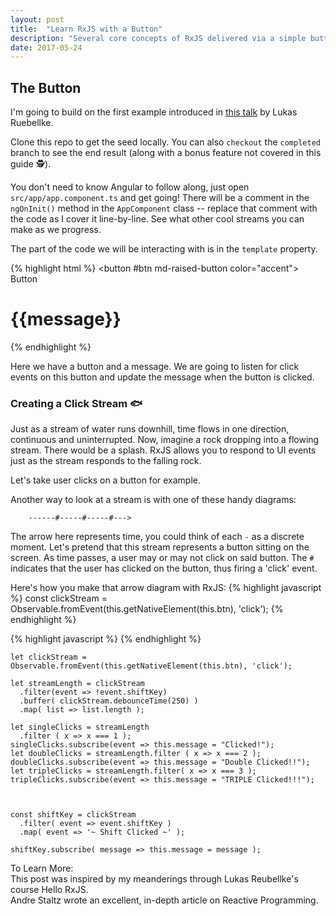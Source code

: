 ```yaml
---
layout: post
title:  "Learn RxJS with a Button"
description: "Several core concepts of RxJS delivered via a simple button."
date: 2017-05-24
---
```

<h2>The Button</h2> 

I'm going to build on the first example introduced in [this talk](https://www.youtube.com/watch?v=5CTL7aqSvJU) by Lukas Ruebellke.

Clone this repo to get the seed locally. You can also `checkout` the `completed` branch to see the end result (along with a bonus feature not covered in this guide 🕵️). 

You don't need to know Angular to follow along, just open `src/app/app.component.ts` and get going! There will be a comment in the `ngOnInit()` method in the `AppComponent` class -- replace that comment with the code as I cover it line-by-line. See what other cool streams you can make as we progress. 

The part of the code we will be interacting with is in the `template` property. 

{% highlight html %}
<button #btn md-raised-button color="accent">
    Button
</button>
<div class="container">
    <h1>{{message}}</h1>
</div>
{% endhighlight %}

Here we have a button and a message. 
We are going to listen for click events on this button and update the message when the button is clicked. 

### Creating a Click Stream 🐟

Just as a stream of water runs downhill, time flows in one direction, continuous and uninterrupted. Now, imagine a rock dropping into a flowing stream. There would be a splash. RxJS allows you to respond to UI events just as the stream responds to the falling rock. 

Let's take user clicks on a button for example.

Another way to look at a stream is with one of these handy diagrams:  
```
    ------#-----#-----#--->
```
The arrow here represents time, you could think of each `-` as a discrete moment. Let's pretend that this stream represents a button sitting on the screen. As time passes, a user may or may not click on said button. The `#` indicates that the user has clicked on the button, thus firing a 'click' event. 

Here's how you make that arrow diagram with RxJS:
{% highlight javascript %}
    const clickStream = Observable.fromEvent(this.getNativeElement(this.btn), 'click');
{% endhighlight %}





{% highlight javascript %}
{% endhighlight %}

    let clickStream = Observable.fromEvent(this.getNativeElement(this.btn), 'click');

    let streamLength = clickStream
      .filter(event => !event.shiftKey)
      .buffer( clickStream.debounceTime(250) )
      .map( list => list.length );

    let singleClicks = streamLength
      .filter ( x => x === 1 );
    singleClicks.subscribe(event => this.message = "Clicked!");
    let doubleClicks = streamLength.filter ( x => x === 2 );
    doubleClicks.subscribe(event => this.message = "Double Clicked!!");
    let tripleClicks = streamLength.filter( x => x === 3 );
    tripleClicks.subscribe(event => this.message = "TRIPLE Clicked!!!");



    const shiftKey = clickStream
      .filter( event => event.shiftKey )
      .map( event => '~ Shift Clicked ~' );

    shiftKey.subscribe( message => this.message = message );


To Learn More:  
    This post was inspired by my meanderings through Lukas Reubellke's course Hello RxJS.  
    Andre Staltz wrote an excellent, in-depth article on Reactive Programming.  
